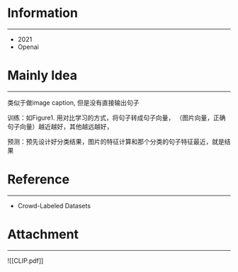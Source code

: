 # Information
---
- 2021
- Openai

# Mainly Idea
---
类似于做image caption, 但是没有直接输出句子

训练：如Figure1. 用对比学习的方式，将句子转成句子向量，
（图片向量，正确句子向量）越近越好，其他越远越好，

预测：预先设计好分类结果，图片的特征计算和那个分类的句子特征最近，就是结果

# Reference
---
- Crowd-Labeled Datasets

# Attachment
---
![[CLIP.pdf]]